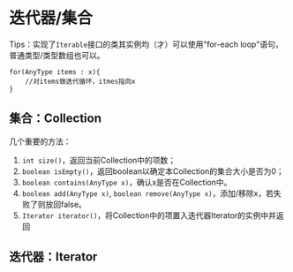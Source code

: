 # 迭代器/集合
Tips：实现了`Iterable`接口的类其实例均（才）可以使用"for-each loop"语句，普通类型/类型数组也可以。
```
for(AnyType items : x){
    //对items做迭代循环，itmes指向x
}
```
## 集合：Collection
几个重要的方法：
1. `int size()`，返回当前Collection中的项数；
2. `boolean isEmpty()`，返回boolean以确定本Collection的集合大小是否为0；
3. `boolean contains(AnyType x)`，确认x是否在Collection中。
4. `boolean add(AnyType x)`, `boolean remove(AnyType x)`，添加/移除x，若失败了则放回false。
5. `Iterator iterator()`，将Collection中的项置入迭代器Iterator的实例中并返回

## 迭代器：Iterator
